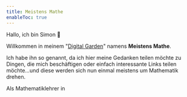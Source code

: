 ```yaml
---
title: Meistens Mathe
enableToc: true
---
```


Hallo, ich bin Simon 👋

Willkommen in meinem "[Digital Garden](https://jzhao.xyz/posts/networked-thought/)" namens **Meistens Mathe**. 

Ich habe ihn so genannt, da ich hier meine Gedanken teilen möchte zu Dingen, die mich beschäftigen oder einfach interessante Links teilen möchte...und diese werden sich nun einmal meistens um Mathematik drehen.

Als Mathematiklehrer in 



